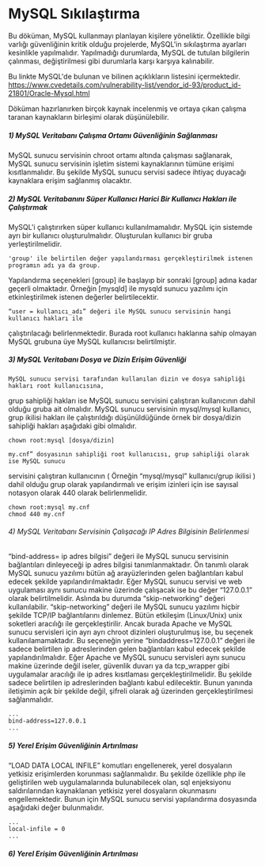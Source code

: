 # MySQL Sıkılaştırma

Bu döküman, MySQL kullanmayı planlayan kişilere yöneliktir. Özellikle bilgi varlığı güvenliğinin kritik olduğu projelerde, MySQL'in sıkılaştırma ayarları kesinlikle yapılmalıdır. Yapılmadığı durumlarda, MySQL de tutulan bilgilerin çalınması, değiştirilmesi gibi durumlarla karşı karşıya kalınabilir. 

Bu linkte MySQL'de bulunan ve bilinen açıklıkların listesini içermektedir. https://www.cvedetails.com/vulnerability-list/vendor_id-93/product_id-21801/Oracle-Mysql.html 

Döküman hazırlanırken birçok kaynak incelenmiş ve ortaya çıkan çalışma taranan kaynakların birleşimi olarak düşünülebilir.

##### 1) MySQL Veritabanı Çalışma Ortamı Güvenliğinin Sağlanması	
   MySQL sunucu servisinin chroot ortamı altında çalışması sağlanarak, MySQL sunucu servisinin işletim sistemi     kaynaklarının tümüne erişimi kısıtlanmalıdır. Bu şekilde MySQL sunucu servisi sadece ihtiyaç duyacağı kaynaklara erişim sağlanmış olacaktır.
   
##### 2) MySQL Veritabanını Süper Kullanıcı Harici Bir Kullanıcı Hakları ile Çalıştırmak 	
 MySQL'i çalıştırırken süper kullanıcı kullanılmamalıdır. MySQL için sistemde ayrı bir kullanıcı oluşturulmalıdır. Oluşturulan kullanıcı bir gruba yerleştirilmelidir. 
 
 	'group' ile belirtilen değer yapılandırması gerçekleştirilmek istenen programın adı ya da group.
Yapılandırma seçenekleri [group] ile başlayıp bir sonraki [group] adına kadar geçerli
olmaktadır. Örneğin [mysqld] ile mysqld sunucu yazılımı için etkinleştirilmek istenen değerler
belirtilecektir.  
	
	“user = kullanıcı_adı” değeri ile MySQL sunucu servisinin hangi kullanıcı hakları ile
çalıştırılacağı belirlenmektedir. Burada root kullanıcı haklarına sahip olmayan MySQL
grubuna üye MySQL kullanıcısı belirtilmiştir. 
  

##### 3)  MySQL Veritabanı Dosya ve Dizin Erişim Güvenliği	
	MySQL sunucu servisi tarafından kullanılan dizin ve dosya sahipliği hakları root kullanıcısına,
grup sahipliği hakları ise MySQL sunucu servisini çalıştıran kullanıcının dahil olduğu gruba ait
olmalıdır. MySQL sunucu servisinin mysql/mysql kullanıcı, grup ikilisi hakları ile çalıştırıldığı
düşünüldüğünde örnek bir dosya/dizin sahipliği hakları aşağıdaki gibi olmalıdır. 

```
chown root:mysql [dosya/dizin]
```		
    my.cnf” dosyasının sahipliği root kullanıcısı, grup sahipliği olarak ise MySQL sunucu
servisini çalıştıran kullanıcının ( Örneğin “mysql/mysql” kullanıcı/grup ikilisi ) dahil olduğu
grup olarak yapılandırmalı ve erişim izinleri için ise sayısal notasyon olarak 440 olarak
belirlenmelidir. 

```
chown root:mysql my.cnf 
chmod 440 my.cnf 
 ```   
###### 4) MySQL Veritabanı Servisinin Çalışacağı IP Adres Bilgisinin Belirlenmesi	
“bind-address= ip adres bilgisi” değeri ile MySQL sunucu servisinin bağlantıları dinleyeceği
ip adres bilgisi tanımlanmaktadır. Ön tanımlı olarak MySQL sunucu yazılımı bütün ağ
arayüzlerinden gelen bağlantıları kabul edecek şekilde yapılandırılmaktadır. Eğer MySQL
sunucu servisi ve web uygulaması aynı sunucu makine üzerinde çalışacak ise bu değer
“127.0.0.1” olarak belirtilmelidir. Aslında bu durumda “skip-networking” değeri
kullanılabilir. “skip-networking” değeri ile MySQL sunucu yazılımı hiçbir şekilde TCP/IP
bağlantılarını dinlemez. Bütün etkileşim (Linux/Unix) unix soketleri aracılığı ile
gerçekleştirilir. Ancak burada Apache ve MySQL sunucu servisleri için ayrı ayrı chroot
dizinleri oluşturulmuş ise, bu seçenek kullanılamamaktadır. Bu seçeneğin yerine “bindaddress=127.0.0.1”
değeri ile sadece belirtilen ip adreslerinden gelen bağlantıları kabul edecek
şekilde yapılandırılmalıdır. Eğer Apache ve MySQL sunucu servisleri aynı sunucu makine
üzerinde değil iseler, güvenlik duvarı ya da tcp_wrapper gibi uygulamalar aracılığı ile ip adres
kısıtlaması gerçekleştirilmelidir. Bu şekilde sadece belirtilen ip adreslerinden bağlantı kabul
edilecektir. Bunun yanında iletişimin açık bir şekilde değil, şifreli olarak ağ üzerinden
gerçekleştirilmesi sağlanmalıdır.

```
...
bind-address=127.0.0.1
...
```

##### 5) Yerel Erişim Güvenliğinin Artırılması
“LOAD DATA LOCAL INFILE” komutları engellenerek, yerel dosyaların yetkisiz erişimlerden
korunması sağlanmalıdır. Bu şekilde özellikle php ile geliştirilen web uygulamalarında
bulunabilecek olan, sql enjeksiyonu saldırılarından kaynaklanan yetkisiz yerel dosyaların
okunmasını engellemektedir. Bunun için MySQL sunucu servisi yapılandırma dosyasında
aşağıdaki değer bulunmalıdır. 
```
...
local-infile = 0 
...
```
##### 6) Yerel Erişim Güvenliğinin Artırılması
